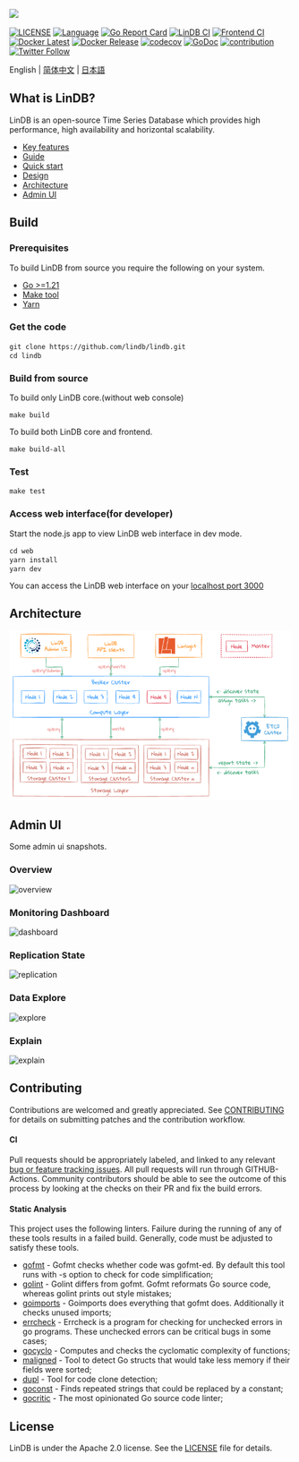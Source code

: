 <p align="left">
    <img width="400" src="https://github.com/lindb/lindb/wiki/images/readme/lindb_logo.png">
</p>

[![LICENSE](https://img.shields.io/github/license/lindb/lindb)](https://github.com/lindb/lindb/blob/main/LICENSE)
[![Language](https://img.shields.io/badge/Language-Go-blue.svg)](https://golang.org/)
[![Go Report Card](https://goreportcard.com/badge/github.com/lindb/lindb)](https://goreportcard.com/report/github.com/lindb/lindb)
[![LinDB CI](https://github.com/lindb/lindb/actions/workflows/lind.yml/badge.svg)](https://github.com/lindb/lindb/actions/workflows/lind.yml)
[![Frontend CI](https://github.com/lindb/lindb/actions/workflows/frontend.yml/badge.svg)](https://github.com/lindb/lindb/actions/workflows/frontend.yml)
[![Docker Latest](https://github.com/lindb/lindb/actions/workflows/docker-latest.yml/badge.svg)](https://github.com/lindb/lindb/actions/workflows/docker-latest.yml)
[![Docker Release](https://github.com/lindb/lindb/actions/workflows/docker-release.yml/badge.svg)](https://github.com/lindb/lindb/actions/workflows/docker-release.yml)
[![codecov](https://codecov.io/gh/lindb/lindb/branch/main/graph/badge.svg)](https://codecov.io/gh/lindb/lindb)
[![GoDoc](https://img.shields.io/badge/Godoc-reference-blue.svg)](https://godoc.org/github.com/lindb/lindb)
[![contribution](https://img.shields.io/badge/contributions-welcome-brightgreen.svg?style=flat)](CONTRIBUTING.md)
[![Twitter Follow](https://img.shields.io/twitter/follow/lindb_io?style=social)](https://twitter.com/intent/follow?screen_name=lindb_io)

English | [简体中文](./README-zh_CN.md) | [日本語](./README-ja.md)

## What is LinDB?

LinDB is an open-source Time Series Database which provides high performance, high availability and horizontal scalability. 

- [Key features](https://lindb.io/guide/introduction.html#key-features)
- [Guide](https://lindb.io/guide/introduction.html)
- [Quick start](https://lindb.io/guide/get-started.html)
- [Design](https://lindb.io/design/architecture.html)
- [Architecture](#architecture)
- [Admin UI](#admin-ui)

## Build

### Prerequisites

To build LinDB from source you require the following on your system.

- [Go >=1.21](https://golang.org/doc/install)
- [Make tool](https://www.gnu.org/software/make/)
- [Yarn](https://classic.yarnpkg.com/en/docs/install)

### Get the code

```
git clone https://github.com/lindb/lindb.git
cd lindb
```

### Build from source

To build only LinDB core.(without web console)

```
make build
```

To build both LinDB core and frontend.

```
make build-all
```

### Test

```
make test
```

### Access web interface(for developer)

Start the node.js app to view LinDB web interface in dev mode.

```
cd web
yarn install 
yarn dev
```

You can access the LinDB web interface on your [localhost port 3000](http://localhost:3000/)

## Architecture

![architecture](./docs/images/architecture.png)

## Admin UI

Some admin ui snapshots.

### Overview

![overview](./docs/images/overview.png)

### Monitoring Dashboard

![dashboard](./docs/images/dashboard.png)

### Replication State

![replication](./docs/images/replication_shards.png)

### Data Explore

![explore](./docs/images/data_explore.png)

### Explain

![explain](./docs/images/data_search_explain.png)

## Contributing

Contributions are welcomed and greatly appreciated. See [CONTRIBUTING](CONTRIBUTING.md) for details on submitting patches and the contribution workflow.

#### CI 
Pull requests should be appropriately labeled, and linked to any relevant [bug or feature tracking issues](https://github.com/lindb/lindb/issues). 
All pull requests will run through GITHUB-Actions. Community contributors should be able to see the outcome of this process by looking at the checks on their PR and fix the build errors.

#### Static Analysis 
This project uses the following linters. Failure during the running of any of these tools results in a failed build. Generally, code must be adjusted to satisfy these tools.

- [gofmt](https://golang.org/cmd/gofmt/) - Gofmt checks whether code was gofmt-ed. By default this tool runs with -s option to check for code simplification;
- [golint](https://github.com/golang/lint) - Golint differs from gofmt. Gofmt reformats Go source code, whereas golint prints out style mistakes;
- [goimports](https://godoc.org/golang.org/x/tools/cmd/goimports) - Goimports does everything that gofmt does. Additionally it checks unused imports;
- [errcheck](https://github.com/kisielk/errcheck) - Errcheck is a program for checking for unchecked errors in go programs. These unchecked errors can be critical bugs in some cases;
- [gocyclo](https://github.com/alecthomas/gocyclo) - Computes and checks the cyclomatic complexity of functions;
- [maligned](https://github.com/mdempsky/maligned) - Tool to detect Go structs that would take less memory if their fields were sorted;
- [dupl](https://github.com/mibk/dupl) - Tool for code clone detection;
- [goconst](https://github.com/jgautheron/goconst) - Finds repeated strings that could be replaced by a constant;
- [gocritic](https://github.com/go-critic/go-critic) - The most opinionated Go source code linter;

## License

LinDB is under the Apache 2.0 license. See the [LICENSE](LICENSE) file for details.
